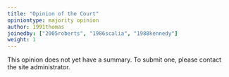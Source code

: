```yaml
---
title: "Opinion of the Court"
opiniontype: majority opinion
author: 1991thomas
joinedby: ["2005roberts", "1986scalia", "1988kennedy"]
weight: 1
---
```

This opinion does not yet have a summary. To submit one, please contact the site administrator.